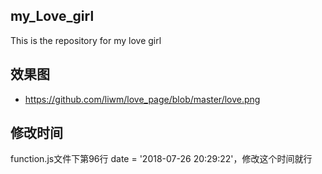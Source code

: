 ## my_Love_girl

This is the repository for my love girl

## 效果图
* https://github.com/liwm/love_page/blob/master/love.png

## 修改时间
function.js文件下第96行 date = '2018-07-26 20:29:22'，修改这个时间就行
